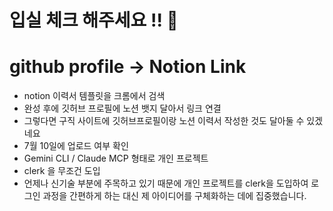 # 입실 체크 해주세요 !! 💌

# github profile -> Notion Link
  - notion 이력서 템플릿을 크롬에서 검색
  - 완성 후에 깃허브 프로필에 노션 뱃지 달아서
    링크 연결
  - 그렇다면 구직 사이트에 깃허브프로필이랑 노션 이력서 작성한 것도 달아둘 수 있겠네요
  - 7월 10일에 업로드 여부 확인
  - Gemini CLI / Claude MCP 형태로 개인 프로젝트
  - clerk 을 무조건 도입
  - 언제나 신기술 부분에 주목하고 있기 때문에 개인 프로젝트를 clerk을 도입하여 로그인 과정을 간편하게 하는 대신 제 아이디어를 구체화하는 데에 집중했습니다.